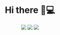 <h1 align='center'>
  Hi there 👋💻
</h1>

<!--
<p align='center'>
  ...
</p>
-->

<p align='center'>
  
  <img src="https://img.shields.io/badge/Python-FFD43B?style=for-the-badge&logo=python&logoColor=blue"/>
  <img src="https://img.shields.io/badge/VIM-%2311AB00.svg?&style=for-the-badge&logo=vim&logoColor=white"/>        
  <img src="https://img.shields.io/badge/Fedora-294172?style=for-the-badge&logo=fedora&logoColor=white"/>        

</p>

<!--
<img src="https://github-readme-stats.vercel.app/api/top-langs/?username=0xGuillaume">
-->
